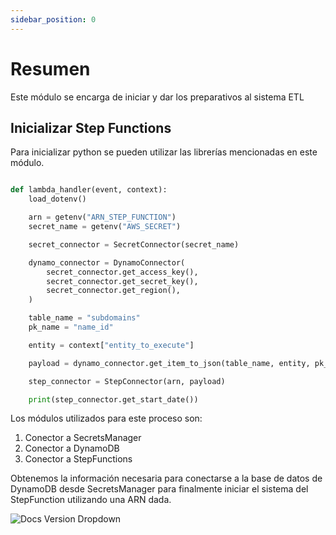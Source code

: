 ```yaml
---
sidebar_position: 0
---
```


# Resumen

Este módulo se encarga de iniciar y dar los preparativos al sistema ETL

## Inicializar Step Functions

Para inicializar python se pueden utilizar las librerías mencionadas en este módulo.

```Python title="start-pipeline.py"

def lambda_handler(event, context):
    load_dotenv()

    arn = getenv("ARN_STEP_FUNCTION")
    secret_name = getenv("AWS_SECRET")

    secret_connector = SecretConnector(secret_name)

    dynamo_connector = DynamoConnector(
        secret_connector.get_access_key(),
        secret_connector.get_secret_key(),
        secret_connector.get_region(),
    )

    table_name = "subdomains"
    pk_name = "name_id"

    entity = context["entity_to_execute"]

    payload = dynamo_connector.get_item_to_json(table_name, entity, pk_name)

    step_connector = StepConnector(arn, payload)

    print(step_connector.get_start_date())

```

Los módulos utilizados para este proceso son:

<ol>
<li>Conector a SecretsManager</li>
<li>Conector a DynamoDB</li>
<li>Conector a StepFunctions</li>
</ol>

Obtenemos la información necesaria para conectarse a la base de datos de DynamoDB desde SecretsManager para finalmente iniciar el sistema del StepFunction utilizando una ARN dada.

![Docs Version Dropdown](./img/diagrama-despliegue-lambda.png)
